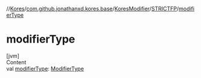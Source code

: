 //[Kores](../../../index.md)/[com.github.jonathanxd.kores.base](../../index.md)/[KoresModifier](../index.md)/[STRICTFP](index.md)/[modifierType](modifier-type.md)



# modifierType  
[jvm]  
Content  
val [modifierType](modifier-type.md): [ModifierType](../../-modifier-type/index.md)  



